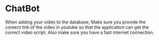 # ChatBot
When adding your video to the database, Make sure you provide the coreect link of the video in youtube so that the application can get the correct video script.
Also make sure you have a fast internet connection.
